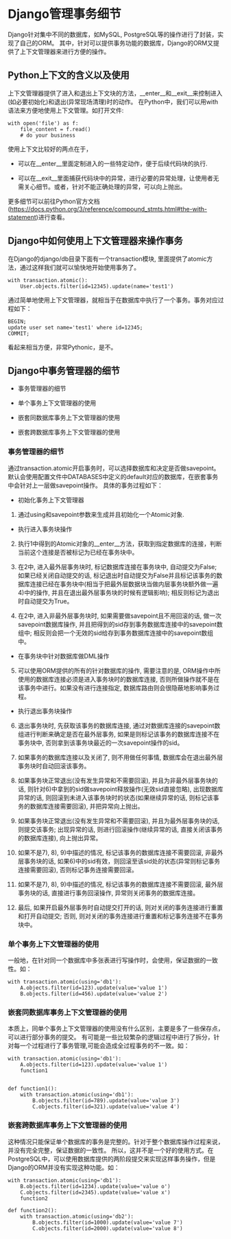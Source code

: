 Django管理事务细节
==================

Django针对集中不同的数据库，如MySQL, PostgreSQL等的操作进行了封装，实现了自己的ORM。
其中，针对可以提供事务功能的数据库，Django的ORM又提供了上下文管理器来进行方便的操作。


Python上下文的含义以及使用
--------------------------


上下文管理器提供了进入和退出上下文块的方法，\_\_enter\_\_和\_\_exit__来控制进入(如必要初始化)和退出(异常现场清理)时的动作。
在Python中，我们可以用with语法来方便地使用上下文管理。如打开文件:

	with open('file') as f:
		file_content = f.read()
		# do your business

使用上下文比较好的两点在于，

*  可以在\_\_enter__里面定制进入的一些特定动作，便于后续代码块的执行.

* 可以在\_\_exit__里面捕获代码块中的异常，进行必要的异常处理，让使用者无需关心细节。或者，针对不能正确处理的异常，可以向上抛出。

更多细节可以前往Python官方文档(<https://docs.python.org/3/reference/compound_stmts.html#the-with-statement>)进行查看。



Django中如何使用上下文管理器来操作事务
--------------------------------------

在Django的django/db目录下面有一个transaction模块, 里面提供了atomic方法，通过这样我们就可以愉快地开始使用事务了。

	with transaction.atomic():
		User.objects.filter(id=12345).update(name='test1')

通过简单地使用上下文管理器，就相当于在数据库中执行了一个事务。事务对应过程如下：

	BEGIN;
	update user set name='test1' where id=12345;
	COMMIT;

看起来相当方便，非常Pythonic，是不。



Django中事务管理器的细节
------------------------

* 事务管理器的细节

* 单个事务上下文管理器的使用

* 嵌套同数据库事务上下文管理器的使用

* 嵌套跨数据库事务上下文管理器的使用


### 事务管理器的细节 ###

通过transaction.atomic开启事务时，可以选择数据库和决定是否做savepoint。默认会使用配置文件中DATABASES中定义的default对应的数据库，在嵌套事务中会针对上一层做savepoint操作。
具体的事务过程如下：

* 初始化事务上下文管理器

1) 通过using和savepoint参数来生成并且初始化一个Atomic对象.


* 执行进入事务块操作

2) 执行1中得到的Atomic对象的\_\_enter\_\_方法，获取到指定数据库的连接，判断当前这个连接是否被标记为已经在事务块中。

3) 在2中, 进入最外层事务块时, 标记数据库连接在事务块中, 自动提交为False; 如果已经关闭自动提交的话, 标记退出时自动提交为False并且标记该事务的数据库连接已经在事务块中(相当于把最外层数据块当做内层事务块额外做一遍4)中的操作, 并且在退出最外层事务块的时候有逻辑影响); 相反则标记为退出时自动提交为True。

4) 在2中, 进入非最外层事务块时, 如果需要做savepoint且不用回滚的话, 做一次savepoint数据库操作, 并且把得到的sid存到事务数据库连接中的savepoint数组中; 相反则会把一个无效的sid给存到事务数据库连接中的savepoint数组中。


* 在事务块中针对数据库做DML操作

5) 可以使用ORM提供的所有的针对数据库的操作, 需要注意的是, ORM操作中所使用的数据库连接必须是进入事务块时的数据库连接, 否则所做操作就不是在该事务中进行。如果没有进行连接指定, 数据库路由则会很隐蔽地影响事务过程。


* 执行退出事务块操作

6) 退出事务块时, 先获取该事务的数据库连接, 通过对数据库连接的savepoint数组进行判断来确定是否在最外层事务, 如果是则标记该事务的数据库连接不在事务块中, 否则拿到该事务块最近的一次savepoint操作的sid。

7) 如果事务的数据库连接以及关闭了, 则不用做任何事情, 数据库会在退出最外层事务块时自动回滚该事务。

8) 如果事务块正常退出(没有发生异常和不需要回滚), 并且为非最外层事务块的话, 则针对6)中拿到的sid做savepoint释放操作(无效sid直接忽略), 出现数据库异常的话, 则回滚到未进入该事务块时的状态(如果继续异常的话, 则标记该事务的数据库连接需要回滚), 并把异常向上抛出。

9) 如果事务块正常退出(没有发生异常和不需要回滚), 并且为最外层事务块的话, 则提交该事务; 出现异常的话, 则进行回滚操作(继续异常的话, 直接关闭该事务的数据库连接), 向上抛出异常。

10) 如果不是7), 8), 9)中描述的情况, 标记该事务的数据库连接不需要回滚, 非最外层事务块的话, 如果6)中的sid有效，则回滚至该sid处的状态(异常则标记事务连接需要回滚), 否则标记事务连接需要回滚。

11) 如果不是7), 8), 9)中描述的情况, 标记该事务的数据库连接不需要回滚, 最外层事务块的话, 直接进行事务回滚操作, 异常则关闭事务的数据库连接。

12) 最后, 如果开启最外层事务时自动提交打开的话, 则对关闭的事务连接进行重置和打开自动提交; 否则, 则对关闭的事务连接进行重置和标记事务连接不在事务块中。


### 单个事务上下文管理器的使用 ###


一般地，在针对同一个数据库中多张表进行写操作时，会使用，保证数据的一致性。如：

	with transaction.atomic(using='db1'):
		A.objects.filter(id=123).update(value='value 1')
		B.objects.filter(id=456).update(value='value 2')


### 嵌套同数据库事务上下文管理器的使用 ###

本质上，同单个事务上下文管理器的使用没有什么区别，主要是多了一些保存点，可以进行部分事务的提交。
有可能是一些比较繁杂的逻辑过程中进行了拆分，针对每一个过程进行了事务管理,可能会造成全过程事务的不一致。如：

	with transaction.atomic(using='db1'):
		A.objects.filter(id=123).update(value='value 1')
		function1


	def function1():
		with transaction.atomic(using='db1'):
			B.objects.filter(id=789).update(value='value 3')
			C.objects.filter(id=321).update(value='value 4')


### 嵌套跨数据库事务上下文管理器的使用 ###

这种情况只能保证单个数据库的事务是完整的。针对于整个数据库操作过程来说，并没有完全完整，保证数据的一致性。
所以，这并不是一个好的使用方式。在PostgreSQL中，可以使用数据库提供的两阶段提交来实现这样事务操作，但是Django的ORM并没有实现这种功能。如：

	with transaction.atomic(using='db1'):
		B.objects.filter(id=1234).update(value='value o')
		C.objects.filter(id=2345).update(value='value x')
		function2

	def function2():
		with transaction.atomic(using='db2'):
			B.objects.filter(id=1000).update(value='value 7')
			C.objects.filter(id=2000).update(value='value 8')
